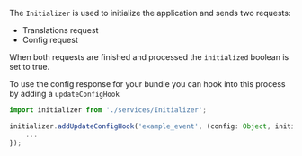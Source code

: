 The `Initializer` is used to initialize the application and sends two requests:
* Translations request
* Config request

When both requests are finished and processed the `initialized` boolean is set to true.

To use the config response for your bundle you can hook into this process by adding a `updateConfigHook`

```javascript static
import initializer from './services/Initializer';

initializer.addUpdateConfigHook('example_event', (config: Object, initialized: boolean) => {
    ...
});
```

